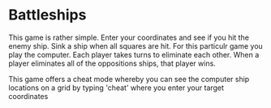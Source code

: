 # Battleships

This game is rather simple. Enter your coordinates and see if you hit the enemy ship. Sink a ship when all squares are hit. For this particulr game you play the computer. Each player takes turns to eliminate each other. When a player eliminates all of the oppositions ships, that player wins. 

This game offers a cheat mode whereby you can see the computer ship locations on a grid by typing 'cheat' where you enter your target coordinates
